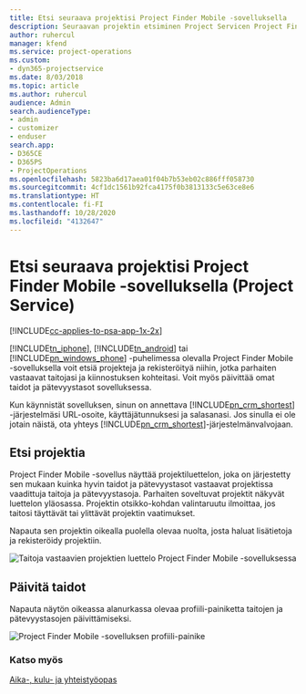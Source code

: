 ```yaml
---
title: Etsi seuraava projektisi Project Finder Mobile -sovelluksella
description: Seuraavan projektin etsiminen Project Servicen Project Finder Mobile -sovelluksella
author: ruhercul
manager: kfend
ms.service: project-operations
ms.custom:
- dyn365-projectservice
ms.date: 8/03/2018
ms.topic: article
ms.author: ruhercul
audience: Admin
search.audienceType:
- admin
- customizer
- enduser
search.app:
- D365CE
- D365PS
- ProjectOperations
ms.openlocfilehash: 5823ba6d17aea01f04b7b53eb02c886fff058730
ms.sourcegitcommit: 4cf1dc1561b92fca4175f0b3813133c5e63ce8e6
ms.translationtype: HT
ms.contentlocale: fi-FI
ms.lasthandoff: 10/28/2020
ms.locfileid: "4132647"
---
```

# <a name="find-your-next-project-with-the-project-finder-mobile-app-project-service"></a>Etsi seuraava projektisi Project Finder Mobile -sovelluksella (Project Service)

[!INCLUDE[cc-applies-to-psa-app-1x-2x](../includes/cc-applies-to-psa-app-1x-2x.md)]

[!INCLUDE[tn_iphone](../includes/tn-iphone.md)], [!INCLUDE[tn_android](../includes/tn-android.md)]  tai [!INCLUDE[pn_windows_phone](../includes/pn-windows-phone.md)] -puhelimessa olevalla Project Finder Mobile -sovelluksella voit etsiä projekteja ja rekisteröityä niihin, jotka parhaiten vastaavat taitojasi ja kiinnostuksen kohteitasi. Voit myös päivittää omat taidot ja pätevyystasot sovelluksessa.  
  
 Kun käynnistät sovelluksen, sinun on annettava [!INCLUDE[pn_crm_shortest](../includes/pn-crm-shortest.md)] -järjestelmäsi URL-osoite, käyttäjätunnuksesi ja salasanasi. Jos sinulla ei ole jotain näistä, ota yhteys [!INCLUDE[pn_crm_shortest](../includes/pn-crm-shortest.md)]-järjestelmänvalvojaan.  
  
## <a name="find-a-project"></a>Etsi projektia  
 Project Finder Mobile -sovellus näyttää projektiluettelon, joka on järjestetty sen mukaan kuinka hyvin taidot ja pätevyystasot vastaavat projektissa vaadittuja taitoja ja pätevyystasoja. Parhaiten soveltuvat projektit näkyvät luettelon yläosassa. Projektin otsikko-kohdan valintaruutu ilmoittaa, jos taitosi täyttävät tai ylittävät projektin vaatimukset.  
  
 Napauta sen projektin oikealla puolella olevaa nuolta, josta haluat lisätietoja ja rekisteröidy projektiin.  
  
 ![Taitoja vastaavien projektien luettelo Project Finder Mobile -sovelluksessa](../psa/media/project-service-project-finder-list.png "Taitoja vastaavien projektien luettelo Project Finder Mobile -sovelluksessa")  
  
## <a name="update-your-skills"></a>Päivitä taidot  
 Napauta näytön oikeassa alanurkassa olevaa profiili-painiketta taitojen ja pätevyystasojen päivittämiseksi.  
  
 ![Project Finder Mobile -sovelluksen profiili-painike](../psa/media/project-service-project-finder-profile.png "Project Finder Mobile -sovelluksen profiili-painike")  
  
### <a name="see-also"></a>Katso myös  
 [Aika-, kulu- ja yhteistyöopas](../psa/time-expense-collaboration-guide.md)
